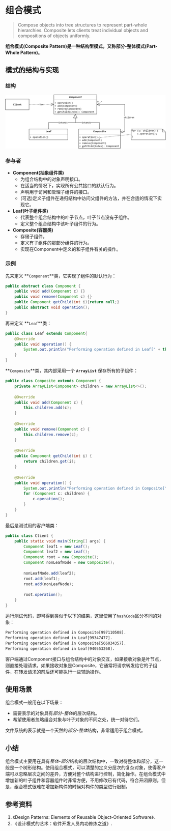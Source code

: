 # 组合模式
> Compose objects into tree structures to represent part-whole hierarchies.
Composite lets clients treat individual objects and compositions of objects
uniformly. 

**组合模式(Composite Pattern)**是一种结构型模式，又称**部分-整体模式(Part-Whole Pattern)**。

## 模式的结构与实现

### 结构

![Composite Pattern](images/composite-pattern.png)

### 参与者
* **Component(抽象组件类)**
    * 为组合结构中的对象声明接口。
    * 在适当的情况下，实现所有公共接口的默认行为。
    * 声明用于访问和管理子组件的接口。
    * (可选)定义子组件在递归结构中访问父组件的方法，并在合适的情况下实现它。
* **Leaf(叶子组件类)**
    * 代表整个组合结构中的叶子节点，叶子节点没有子组件。
    * 定义整个组合结构中该叶子组件的行为。
* **Composite(容器类)**
    * 存储子组件。
    * 定义有子组件的那部分组件的行为。
    * 实现在Component中定义的和子组件有关的操作。

### 示例
先来定义 **`Component`**类，它实现了组件的默认行为：
```Java
public abstract class Component {
    public void add(Component c) {}
    public void remove(Component c) {}
    public Component getChild(int i){return null;}
    public abstract void operation();
}
```
再来定义 **`Leaf`**类：
```Java
public class Leaf extends Component{
    @Override
    public void operation() {
        System.out.println("Performing operation defined in Leaf[" + this.hashCode() + "].");
    }
}
```
**`Composite`**类，其内部采用一个 **`ArrayList`** 保存所有的子组件：
```Java
public class Composite extends Component {
    private ArrayList<Component> children = new ArrayList<>();

    @Override
    public void add(Component c) {
        this.children.add(c);
    }

    @Override
    public void remove(Component c) {
        this.children.remove(c);
    }

    @Override
    public Component getChild(int i) {
        return children.get(i);
    }

    @Override
    public void operation() {
        System.out.println("Performing operation defined in Composite[" + this.hashCode() + "].");
        for (Component c: children) {
            c.operation();
        }
    }
}
```
最后是测试用的客户端类：
```Java
public class Client {
    public static void main(String[] args) {
        Component leaf1 = new Leaf();
        Component leaf2 = new Leaf();
        Component root = new Composite();
        Component nonLeafNode = new Composite();

        nonLeafNode.add(leaf2);
        root.add(leaf1);
        root.add(nonLeafNode);

        root.operation();
    }
}
```
运行测试代码，即可得到类似于以下的结果，这里使用了`hashCode`区分不同的对象：
```txt
Performing operation defined in Composite[997110508].
Performing operation defined in Leaf[99347477].
Performing operation defined in Composite[566034357].
Performing operation defined in Leaf[940553268].
```

客户端通过Component接口与组合结构中的对象交互，如果接收对象是叶节点，则直接处理请求。如果接收对象是Composite，它通常将请求转发给它的子组件，在转发请求的前后还可能执行一些辅助操作。

## 使用场景
组合模式一般用在以下场景：
* 需要表示的对象具有*部分-整体*的层次结构。
* 希望使用者忽略组合对象与叶子对象的不同之处，统一对待它们。

文件系统的表示就是一个天然的*部分-整体*结构，非常适用于组合模式。

## 小结
组合模式主要用在具有*整体-部分*结构的层次结构中，一致对待整体和部分，这一般是一个树形结构。使用组合模式，可以清楚的定义分层次的复杂对象，使得客户端可以忽略层次之间的差异，方便对整个结构进行控制，简化操作。在组合模式中增加新的叶子组件和容器组件时非常方便，不用修改已有代码，符合开闭原则。但是，组合模式很难在增加新构件的时候对构件的类型进行限制。

## 参考资料
1. 《Design Patterns: Elements of Reusable Object-Oriented Software》.
2. 《设计模式的艺术：软件开发人员内功修炼之道》.